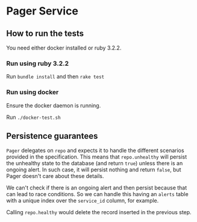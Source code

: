 # Pager Service

## How to run the tests

You need either docker installed or ruby 3.2.2.

### Run using ruby 3.2.2

Run `bundle install`  and then `rake test`

### Run using docker

Ensure the docker daemon is running.

Run `./docker-test.sh`

## Persistence guarantees

`Pager` delegates on `repo` and expects it to handle the different scenarios provided in the specification.
This means that `repo.unhealthy` will persist the unhealthy state to the database (and return `true`) unless
there is an ongoing alert. In such case, it will persist nothing and return `false`, but Pager doesn't care
about these details.

We can't check if there is an ongoing alert and then persist because that can lead to race conditions. So we
can handle this having an `alerts` table with a unique index over the `service_id` column, for example.

Calling `repo.healthy` would delete the record inserted in the previous step.